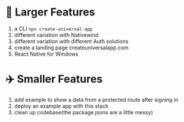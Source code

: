 # 🚀 Larger Features
1. a CLI `npx create-universal-app`
2. different variation with Nativewind
3. different variation with different Auth solutions
4. create a landing page createuniversalapp.com
5. React Native for Windows

# ✈️ Smaller Features
1. add example to show a data from a protected route after signing in
2. deploy an example app with this stack
3. clean up codebase(the package.jsons are a little messy)
